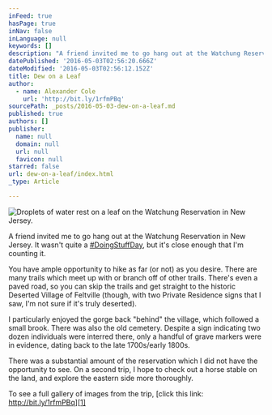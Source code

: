 ```yaml
---
inFeed: true
hasPage: true
inNav: false
inLanguage: null
keywords: []
description: "A friend invited me to go hang out at the Watchung Reservation in New Jersey. It wasn't quite a #DoingStuffDay, but it's close enough that I'm counting it."
datePublished: '2016-05-03T02:56:20.666Z'
dateModified: '2016-05-03T02:56:12.152Z'
title: Dew on a Leaf
author:
  - name: Alexander Cole
    url: 'http://bit.ly/1rfmPBq'
sourcePath: _posts/2016-05-03-dew-on-a-leaf.md
published: true
authors: []
publisher:
  name: null
  domain: null
  url: null
  favicon: null
starred: false
url: dew-on-a-leaf/index.html
_type: Article

---
```

![Droplets of water rest on a leaf on the Watchung Reservation in New Jersey.](https://s3-us-west-2.amazonaws.com/the-grid-img/p/c4da4649ab568e1e63d5e6c8780ed119639d66b4.jpg)

A friend invited me to go hang out at the Watchung Reservation in New Jersey. It wasn't quite a [\#DoingStuffDay][0], but it's close enough that I'm counting it.

You have ample opportunity to hike as far (or not) as you desire. There are many trails which meet up with or branch off of other trails. There's even a paved road, so you can skip the trails and get straight to the historic Deserted Village of Feltville (though, with two Private Residence signs that I saw, I'm not sure if it's truly deserted).

I particularly enjoyed the gorge back "behind" the village, which followed a small brook. There was also the old cemetery. Despite a sign indicating two dozen individuals were interred there, only a handful of grave markers were in evidence, dating back to the late 1700s/early 1800s.

There was a substantial amount of the reservation which I did not have the opportunity to see. On a second trip, I hope to check out a horse stable on the land, and explore the eastern side more thoroughly.

To see a full gallery of images from the trip, [click this link: http://bit.ly/1rfmPBq][1]

[0]: https://thegrid.ai/alex-does-stuff-and-things/what-is-doin-stuff-day/
[1]: http://bit.ly/1rfmPBq